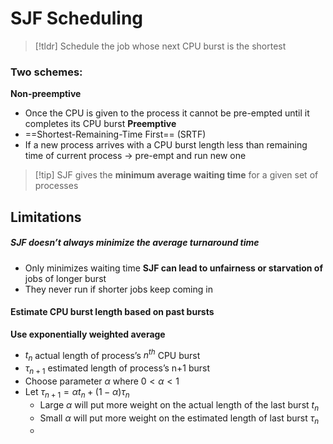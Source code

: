 # SJF Scheduling

> [!tldr] Schedule the job whose next CPU burst is the shortest

### Two schemes:
**Non-preemptive**
* Once the CPU is given to the process it cannot be pre-empted until it completes its CPU burst
**Preemptive**
* ==Shortest-Remaining-Time First== (SRTF)
* If a new process arrives with a CPU burst length less than remaining time of current process → pre-empt and run new one

> [!tip] SJF gives the **minimum average waiting time** for a given set of processes

## Limitations
##### SJF doesn’t always minimize the average turnaround time
* Only minimizes waiting time
**SJF can lead to unfairness or starvation of** jobs of longer burst
* They never run if shorter jobs keep coming in
#### Estimate CPU burst length based on past bursts
**Use exponentially weighted average**
* $t_n$ actual length of process’s $n^{th}$ CPU burst
* $\tau_{n+1}$ estimated length of process’s n+1 burst
* Choose parameter $\alpha$ where $0<\alpha<1$
* Let $\tau_{n+1}=\alpha t_n+(1-\alpha)\tau_n$
	* Large $\alpha$ will put more weight on the actual length of the last burst $t_n$
	* Small $\alpha$ will put more weight on the estimated length of last burst $\tau_n$
	* 
